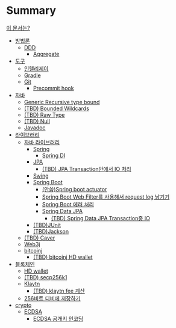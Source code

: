 # Summary

[이 문서는?](./tutorial.md)

- [방법론]()
  - [DDD](./DDD.md)
    - [Aggregate](./ddd-aggregate.md)
- [도구]()
  - [인텔리제이]()
  - [Gradle]()
  - [Git]()
    - [Precommit hook](./precommit-hook.md)
- [자바]()
  - [Generic Recursive type bound](./recursive-generic.md)
  - [(TBD) Bounded Wildcards](./bounded-wildcards.md)
  - [(TBD) Raw Type](./raw-type.md)
  - [(TBD) Null](./null.md)
  - [Javadoc](./javadoc.md)
- [라이브러리]()
  - [자바 라이브러리]()
    - [Spring]()
      - [Spring DI](./spring-di.md)
    - [JPA]()
      - [(TBD) JPA Transaction안에서 IO 처리](./jpa-transaction-io-call.md)
    - [Swing]()
    - [Spring Boot]()
      - [(안씀)Spring boot actuator](./spring-boot-actuator.md)
      - [Spring Boot Web Filter를 사용해서 request log 남기기](./spring-boot-web-filter-request-log.md)
      - [Spring Boot 에러 처리]()
      - [Spring Data JPA]()
        - [(TBD) Spring Data JPA Transaction중 IO](./spring-data-jpa-io-in-transaction.md)
    - [(TBD)JUnit](./junit.md)
    - [(TBD)Jackson](./jackson.md)
  - [(TBD) Caver](./caver.md)
  - [Web3j]()
  - [bitcoinj]()
    - [(TBD) bitcoinj HD wallet](./bitcoinj-hdwallet.md)
- [블록체인]()
  - [HD wallet](./hd-wallet.md)
  - [(TBD) secp256k1](./secp256k1.md)
  - [Klaytn]()
    - [(TBD) klaytn fee 계산](./klaytn-fee.md)
  - [256비트 디비에 저장하기]()
- [crypto]()
  - [ECDSA]()
    - [ECDSA 공개키 인코딩](./ecdsa-public-key-encoding.md)
